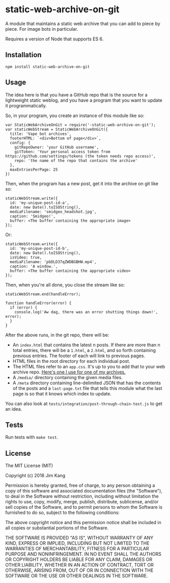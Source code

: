 static-web-archive-on-git
==================

A module that maintains a static web archive that you can add to piece by piece. For image bots in particular.

Requires a version of Node that supports ES 6.

Installation
------------

    npm install static-web-archive-on-git

Usage
-----

The idea here is that you have a GitHub repo that is the source for a lightweight static weblog, and you have a program that you want to update it programmatically.

So, in your program, you create an instance of this module like so:

    var StaticWebArchiveOnGit = require('-static-web-archive-on-git');
    var staticWebStream = StaticWebArchiveOnGit({
      title: 'Vape bot archives',
      footerHTML: `<div>Bottom of page</div>`,
      config: {
        gitRepoOwner: 'your GitHub username',
        gitToken: 'Your personal access token from https://github.com/settings/tokens (the token needs repo access)',
        repo: 'the name of the repo that contains the archive'
      },
      maxEntriesPerPage: 25
    })

Then, when the program has a new post, get it into the archive on git like so:

    staticWebStream.write({
      id: 'my-unique-post-id-a',
      date: new Date().toISOString(),
      mediaFilename: 'smidgeo_headshot.jpg',
      caption: 'Smidgeo!',
      buffer: <The buffer containing the appropriate image>
    });

Or:

    staticWebStream.write({
      id: 'my-unique-post-id-b',
      date: new Date().toISOString(),
      isVideo: true,
      mediaFilename: 'pbDLD37qZWDBGBHW.mp4',
      caption: 'A window.',
      buffer: <The buffer containing the appropriate video>
    });

Then, when you're all done, you close the stream like so:

    staticWebStream.end(handleError);

    function handleError(error) {
      if (error) {
        console.log('Aw dag, there was an error shutting things down!', error);
      }
    }

After the above runs, in the git repo, there will be:

- An `index.html` that contains the latest n posts. If there are more than n total entries, there will be a `1.html`, a `2.html`, and so forth containing previous entries. The footer of each will link to previous pages.
- HTML files in the root directory for each individual post.
- The HTML files refer to an `app.css`. It's up to you to add that to your web archive repo. [Here's one I use for one of my archives.](https://github.com/jimkang/static-web-archive-on-git/blob/master/meta/app.css)
- A `/media/` directory containing the given media files.
- A `/meta` directory containing line-delimited JSON that has the contents of the posts and a `last-page.txt` file that tells this module what the last page is so that it knows which index to update.

You can also look at `tests/integration/post-through-chain-test.js` to get an idea.

Tests
-----

Run tests with `make test`.

License
-------

The MIT License (MIT)

Copyright (c) 2018 Jim Kang

Permission is hereby granted, free of charge, to any person obtaining a copy
of this software and associated documentation files (the "Software"), to deal
in the Software without restriction, including without limitation the rights
to use, copy, modify, merge, publish, distribute, sublicense, and/or sell
copies of the Software, and to permit persons to whom the Software is
furnished to do so, subject to the following conditions:

The above copyright notice and this permission notice shall be included in
all copies or substantial portions of the Software.

THE SOFTWARE IS PROVIDED "AS IS", WITHOUT WARRANTY OF ANY KIND, EXPRESS OR
IMPLIED, INCLUDING BUT NOT LIMITED TO THE WARRANTIES OF MERCHANTABILITY,
FITNESS FOR A PARTICULAR PURPOSE AND NONINFRINGEMENT. IN NO EVENT SHALL THE
AUTHORS OR COPYRIGHT HOLDERS BE LIABLE FOR ANY CLAIM, DAMAGES OR OTHER
LIABILITY, WHETHER IN AN ACTION OF CONTRACT, TORT OR OTHERWISE, ARISING FROM,
OUT OF OR IN CONNECTION WITH THE SOFTWARE OR THE USE OR OTHER DEALINGS IN
THE SOFTWARE.
